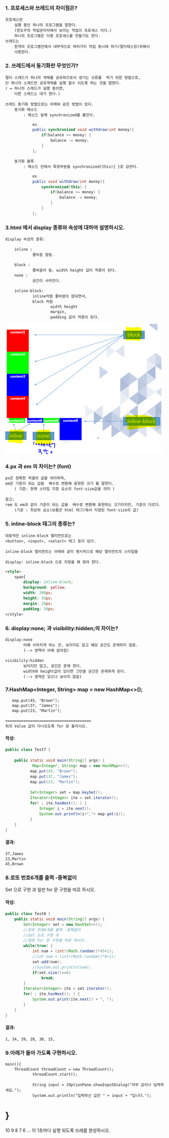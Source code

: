 ### 1. 프로세스와 쓰레드의 차이점은?
	프로세스란 
		실행 중인 하나의 프로그램을 말한다.
		(윈도우의 작업관리자에서 보이는 작업이 프로세스 이다.)
		하나의 프로그램은 다중 프로세스를 만들기도 한다.
	쓰레드는 
		한개의 프로그램안에서 내부적으로 여러가지 작업 동시에 하기(멀티태스킹)위해서
		사용한다.
		
### 2. 쓰레드에서 동기화란 무엇인가?
	멀티 스레드가 하나의 객체를 공유하므로서 생기는 오류를	막기 위한 방법으로,
	단 하나의 스레드만 공유객체를 실행 할수 이도록 하는 것을 말한다.
	( = 하나의 스레드가 실행 중이면, 
		다른 스레드는 대기 한다.)
		
	쓰레드 동기화 방법으로는 아래와 같은 방법이 있다.
		동기화 메소드
			: 메소드 앞에 synchronized를 붙인다.
```java		
			ex. 
			public synchronized void withdraw(int money){
				if(balance >= money) {
					balance -= money;
				}
			};
```			
		동기화 블록
			: 메소드 안에서 특정부분을 synchronized(this){ }로 감싼다.
```java
			ex. 
			public void withdraw(int money){
				synchronized(this) {
					if(balance >= money) {
						balance -= money;
					}
				}
			};
```

### 3.html 에서  display 종류와 속성에 대하여 설명하시오.
	display 속성의 종류:
	
		inline : 
				줄바꿈 않됨.

		block : 
				줄바꿈이 됨. width height 값이 적용이 된다.
		none : 
				공간이 사라진다.
				
		inline-block:
				inline처럼 줄바꿈이 않되면서, 
				block 처럼 
						width height 
						margin,
						padding 값이 적용이 된다.
![그림1](./1.PNG)		

### 4.px 과 em 의 차이는? (font)
	px은 정확한 픽셀의 값을 의미하며,
	em은 기준이 되는 값을  배수로 변환해 표현한 크기 를 말한다.
		( 기준: 현재 스타일 지정 요소의 font-size값을 의미 )
		
	참고:
	rem 도 em과 같이 기준이 되는 값을  배수로 변환해 표현하는 크기이지만, 기준이 다르다.
		(기준 : 최상위 요소(보통은 html 태그)에서 지정된 font-size의 값)


### 5. inline-block 태그의 종류는?
	대표적인 inline-block 엘리먼트로는
	<button>, <input>, <select> 태그 등이 있다.
	
	inline-block 엘리먼트는 아래와 같이 명시적으로 해당 엘리먼트의 스타일을 
	
	display: inline-block 으로 지정을 해 줘야 한다.
	
```html
<style>
	span{
		display: inline-block;
		background: yellow;
		width: 200px;
		height: 50px;
		margin: 20px;
		padding: 10px;
</style>
```	


### 6. display:none; 과 visibility:hidden;의 차이는?
	display:none
			아예 사라지게 하는 것, 보이지도 않고 해당 공간도 존재하지 않음.
			(--> 영역이 아예 없어짐)
			
	visibility:hidden			
			보이지만 않고, 공간은 존재 한다.
			width와 height값이 있다면 그만큼 공간은 존재하게 된다.
			(--> 영역은 있으나 보이지 않음)
			
### 7.HashMap<Integer, String> map = new HashMap<>();
```
   map.put(45, "Brown");
   map.put(37, "James");
   map.put(23, "Martin");

======================================
위의 Value 값이 다나오도록 for 문 돌리시오.
```
#### 작성:
```java
public class Test7 {

	public static void main(String[] args) {
			Map<Integer, String> map = new HashMap<>();
		   map.put(45, "Brown");
		   map.put(37, "James");
		   map.put(23, "Martin");
		   
		   Set<Integer> set = map.keySet();
		   Iterator<Integer> ite = set.iterator();
		   for( ; ite.hasNext(); ) {
			   Integer i = ite.next();
			   System.out.println(i+","+ map.get(i));
		   }
	}
}
```
#### 결과:
```
37,James
23,Martin
45,Brown
```

### 8.로또 번호6개를 출력 -중복없이
Set 으로 구현 과
일반 for 문 구현을 따로 하시오.
#### 작성:
```java
public class Test8 {
	public static void main(String[] args) {
		Set<Integer> set = new HashSet<>();
		//로또 번호6개를 출력 -중복없이
		//Set 으로 구현 과
		//일반 for 문 구현을 따로 하시오.
		while(true) {
			int num = (int)(Math.random()*45+1);
			//int num = (int)(Math.random()*8+1);
			set.add(num);
			//System.out.println(num);
			if(set.size()==6)
				break;
		}
		Iterator<Integer> ite = set.iterator();
		for( ; ite.hasNext(); ) {
			System.out.print(ite.next() + ", ");
		}
	}
}
```
#### 결과:
```
1, 34, 39, 28, 30, 15, 
```
### 9.아래가 돌아 가도록 구현하시오.

    main(){
        ThreadCount threadCount = new ThreadCount();
                threadCount.start();
                
                String input = JOptionPane.showInputDialog("아무 값이나 입력하세요."); 
                System.out.println("입력하신 값은 " + input + "입니다.");
}
=============================================
10 9 8 7 6 ... 이 1초마다 실행 되도록 쓰레를 완성하시오.
